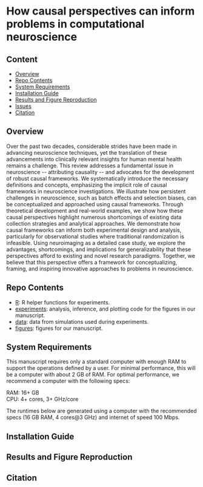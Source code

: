 # How causal perspectives can inform problems in computational neuroscience

## Content

- [Overview](#overview)
- [Repo Contents](#repo-contents)
- [System Requirements](#system-requirements)
- [Installation Guide](#installation-guide)
- [Results and Figure Reproduction](#results-and-figure-reproduction)
- [Issues](https://github.com/ebridge2/causal_neuro/issues)
- [Citation](#citation)

## Overview

Over the past two decades, considerable strides have been made in advancing neuroscience techniques, yet the translation of these advancements into clinically relevant insights for human mental health remains a challenge. This review addresses a fundamental issue in neuroscience -- attributing causality -- and advocates for the development of robust causal frameworks. We systematically introduce the necessary definitions and concepts, emphasizing the implicit role of causal frameworks in neuroscience investigations. We illustrate how persistent challenges in neuroscience, such as batch effects and selection biases, can be conceptualized and approached using causal frameworks. Through theoretical development and real-world examples, we show how these causal perspectives highlight numerous shortcomings of existing data collection strategies and analytical approaches. We demonstrate how causal frameworks can inform both experimental design and analysis, particularly for observational studies where traditional randomization is infeasible. Using neuroimaging as a detailed case study, we explore the advantages, shortcomings, and implications for generalizability that these perspectives afford to existing and novel research paradigms. Together, we believe that this perspective offers a framework for conceptualizing, framing, and inspiring innovative approaches to problems in neuroscience.

## Repo Contents

- [R](./R): R helper functions for experiments.
- [experiments](./experiments): analysis, inference, and plotting code for the figures in our manuscript.
- [data](./data): data from simulations used during experiments.
- [figures](./figures): figures for our manuscript.

## System Requirements

This manuscript requires only a standard computer with enough RAM to support the operations defined by a user. For minimal performance, this will be a computer with about 2 GB of RAM. For optimal performance, we recommend a computer with the following specs:

RAM: 16+ GB  
CPU: 4+ cores, 3+ GHz/core

The runtimes below are generated using a computer with the recommended specs (16 GB RAM, 4 cores@3 GHz) and internet of speed 100 Mbps.

## Installation Guide

## Results and Figure Reproduction

## Citation
